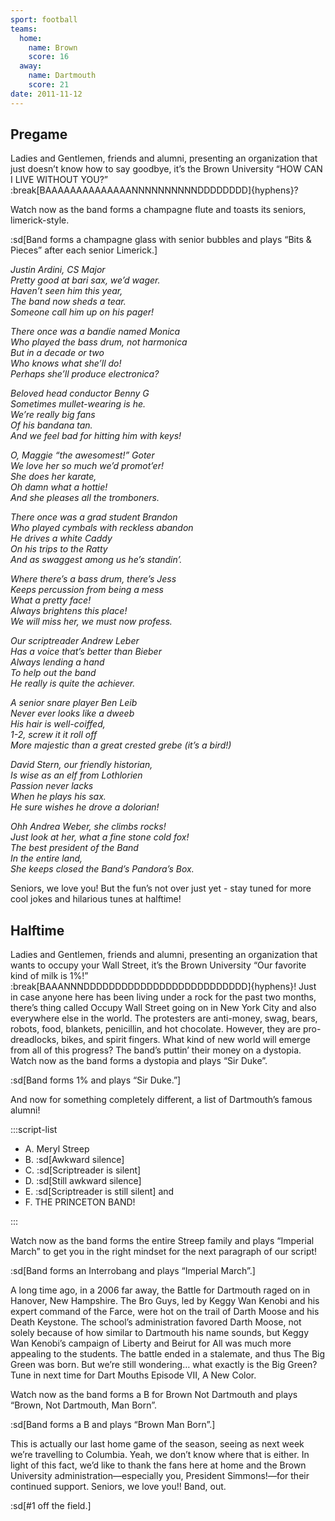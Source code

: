 ```yaml
---
sport: football
teams:
  home:
    name: Brown
    score: 16
  away:
    name: Dartmouth
    score: 21
date: 2011-11-12
---
```


## Pregame

Ladies and Gentlemen, friends and alumni, presenting an organization that just doesn’t know how to say goodbye, it’s the Brown University “HOW CAN I LIVE WITHOUT YOU?” :break[BAAAAAAAAAAAAAANNNNNNNNNNDDDDDDDD]{hyphens}?

Watch now as the band forms a champagne flute and toasts its seniors, limerick-style.

:sd[Band forms a champagne glass with senior bubbles and plays “Bits & Pieces” after each senior Limerick.]

_Justin Ardini, CS Major\
Pretty good at bari sax, we’d wager.\
Haven’t seen him this year,\
The band now sheds a tear.\
Someone call him up on his pager!_

_There once was a bandie named Monica\
Who played the bass drum, not harmonica\
But in a decade or two\
Who knows what she’ll do!\
Perhaps she’ll produce electronica?_

_Beloved head conductor Benny G\
Sometimes mullet-wearing is he.\
We’re really big fans\
Of his bandana tan.\
And we feel bad for hitting him with keys!_

_O, Maggie “the awesomest!” Goter\
We love her so much we’d promot’er!\
She does her karate,\
Oh damn what a hottie!\
And she pleases all the tromboners._

_There once was a grad student Brandon\
Who played cymbals with reckless abandon\
He drives a white Caddy\
On his trips to the Ratty\
And as swaggest among us he’s standin’._

_Where there’s a bass drum, there’s Jess\
Keeps percussion from being a mess\
What a pretty face!\
Always brightens this place!\
We will miss her, we must now profess._

_Our scriptreader Andrew Leber\
Has a voice that’s better than Bieber\
Always lending a hand\
To help out the band\
He really is quite the achiever._

_A senior snare player Ben Leib\
Never ever looks like a dweeb\
His hair is well-coiffed,\
1-2, screw it it roll off\
More majestic than a great crested grebe (it’s a bird!)_

_David Stern, our friendly historian,\
Is wise as an elf from Lothlorien\
Passion never lacks\
When he plays his sax.\
He sure wishes he drove a dolorian!_

_Ohh Andrea Weber, she climbs rocks!\
Just look at her, what a fine stone cold fox!\
The best president of the Band\
In the entire land,\
She keeps closed the Band’s Pandora’s Box._

Seniors, we love you! But the fun’s not over just yet - stay tuned for more cool jokes and hilarious tunes at halftime!

## Halftime

Ladies and Gentlemen, friends and alumni, presenting an organization that wants to occupy your Wall Street, it’s the Brown University “Our favorite kind of milk is 1%!” :break[BAAANNNDDDDDDDDDDDDDDDDDDDDDDDDDD]{hyphens}! Just in case anyone here has been living under a rock for the past two months, there’s thing called Occupy Wall Street going on in New York City and also everywhere else in the world. The protesters are anti-money, swag, bears, robots, food, blankets, penicillin, and hot chocolate. However, they are pro-dreadlocks, bikes, and spirit fingers. What kind of new world will emerge from all of this progress? The band’s puttin’ their money on a dystopia. Watch now as the band forms a dystopia and plays “Sir Duke”.

:sd[Band forms 1% and plays “Sir Duke.”]

And now for something completely different, a list of Dartmouth’s famous alumni!

:::script-list

- A. Meryl Streep
- B. :sd[Awkward silence]
- C. :sd[Scriptreader is silent]
- D. :sd[Still awkward silence]
- E. :sd[Scriptreader is still silent] and
- F. THE PRINCETON BAND!

:::

Watch now as the band forms the entire Streep family and plays “Imperial March” to get you in the right mindset for the next paragraph of our script!

:sd[Band forms an Interrobang and plays “Imperial March”.]

A long time ago, in a 2006 far away, the Battle for Dartmouth raged on in Hanover, New Hampshire. The Bro Guys, led by Keggy Wan Kenobi and his expert command of the Farce, were hot on the trail of Darth Moose and his Death Keystone. The school’s administration favored Darth Moose, not solely because of how similar to Dartmouth his name sounds, but Keggy Wan Kenobi’s campaign of Liberty and Beirut for All was much more appealing to the students. The battle ended in a stalemate, and thus The Big Green was born. But we’re still wondering… what exactly is the Big Green? Tune in next time for Dart Mouths Episode VII, A New Color.

Watch now as the band forms a B for Brown Not Dartmouth and plays “Brown, Not Dartmouth, Man Born”.

:sd[Band forms a B and plays “Brown Man Born”.]

This is actually our last home game of the season, seeing as next week we’re travelling to Columbia. Yeah, we don’t know where that is either. In light of this fact, we’d like to thank the fans here at home and the Brown University administration—especially you, President Simmons!—for their continued support. Seniors, we love you!! Band, out.

:sd[#1 off the field.]
